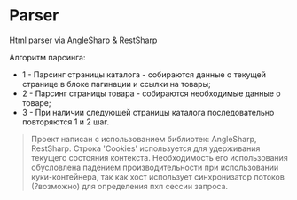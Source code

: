 # Parser
Html parser via AngleSharp & RestSharp

Алгоритм парсинга:
- 1 - Парсинг страницы каталога - собираются данные о текущей странице в блоке пагинации и ссылки на товары;
- 2 - Парсинг страницы товара - собираются необходимые данные о товаре;
- 3 - При наличии следующей страницы каталога последовательно повторяются 1 и 2 шаг.

> Проект написан с использованием библиотек: AngleSharp, RestSharp.
> Строка 'Cookies' используется для удерживания текущего состояния контекста.
> Необходимость его использования обусловлена падением производительности при использовании куки-контейнера, так как хост использует синхронизатор потоков (?возможно) для определения пхп сессии запроса.